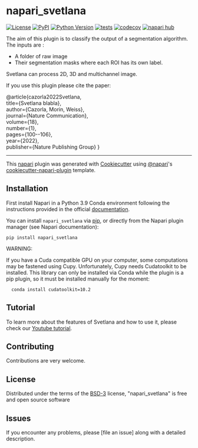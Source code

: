 # napari_svetlana

[![License](https://img.shields.io/pypi/l/napari_svetlana.svg?color=green)](https://bitbucket.org/koopa31/napari_svetlana/src/main/LICENSE)
[![PyPI](https://img.shields.io/pypi/v/napari_svetlana.svg?color=green)](https://pypi.org/project/napari_svetlana)
[![Python Version](https://img.shields.io/pypi/pyversions/napari_svetlana.svg?color=green)](https://python.org)
[![tests](https://bitbucket.org/koopa31/napari_svetlana/workflows/tests/badge.svg)](https://bitbucket.org/koopa31/napari_svetlana/actions)
[![codecov](https://codecov.io/gh/koopa31/napari_svetlana/branch/main/graph/badge.svg)](https://codecov.io/gh/koopa31/napari_svetlana)
[![napari hub](https://img.shields.io/endpoint?url=https://api.napari-hub.org/shields/napari_svetlana)](https://napari-hub.org/plugins/napari_svetlana)

The aim of this plugin is to classify the output of a segmentation algorithm.
The inputs are :
<ul>
  <li>A folder of raw image</li>
  <li>Their segmentation masks where each ROI has its own label.</li>
</ul>
Svetlana can process 2D, 3D and multichannel image.

If you use this plugin please cite the paper: 

  @article{cazorla2022Svetlana,<br/>
      title={Svetlana blabla},<br/>
      author={Cazorla, Morin, Weiss},<br/>
      journal={Nature Communication},<br/>
      volume={18},<br/>
      number={1},<br/>
      pages={100--106},<br/>
      year={2022},<br/>
      publisher={Nature Publishing Group}
      }


----------------------------------

This [napari] plugin was generated with [Cookiecutter] using [@napari]'s [cookiecutter-napari-plugin] template.

<!--
Don't miss the full getting started guide to set up your new package:
https://github.com/napari/cookiecutter-napari-plugin#getting-started

and review the napari docs for plugin developers:
https://napari.org/plugins/stable/index.html
-->

## Installation

First install Napari in a Python 3.9 Conda environment following the instructions provided
in the official [documentation](https://napari.org/stable/tutorials/fundamentals/installation.html).

You can install `napari_svetlana` via [pip], or directly from the Napari plugin manager (see Napari documentation):

    pip install napari_svetlana

WARNING:

If you have a Cuda compatible GPU on your computer, some computations may be fastened
using Cupy. Unfortunately, Cupy needs Cudatoolkit to be installed. This library can only be installed via 
Conda while the plugin is a pip plugin, so it must be installed manually for the moment:

      conda install cudatoolkit=10.2 


## Tutorial

To learn more about the features of
Svetlana and how to use it, please check our [Youtube tutorial](https://youtube.com).


## Contributing

Contributions are very welcome.

## License

Distributed under the terms of the [BSD-3] license,
"napari_svetlana" is free and open source software

## Issues

If you encounter any problems, please [file an issue] along with a detailed description.

[napari]: https://github.com/napari/napari
[Cookiecutter]: https://github.com/audreyr/cookiecutter
[@napari]: https://github.com/napari
[MIT]: http://opensource.org/licenses/MIT
[BSD-3]: http://opensource.org/licenses/BSD-3-Clause
[GNU GPL v3.0]: http://www.gnu.org/licenses/gpl-3.0.txt
[GNU LGPL v3.0]: http://www.gnu.org/licenses/lgpl-3.0.txt
[Apache Software License 2.0]: http://www.apache.org/licenses/LICENSE-2.0
[Mozilla Public License 2.0]: https://www.mozilla.org/media/MPL/2.0/index.txt
[cookiecutter-napari-plugin]: https://github.com/napari/cookiecutter-napari-plugin

[napari]: https://github.com/napari/napari
[tox]: https://tox.readthedocs.io/en/latest/
[pip]: https://pypi.org/project/pip/
[PyPI]: https://pypi.org/
